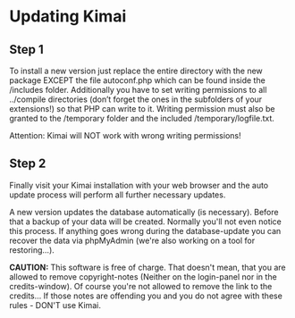 # Updating Kimai

## Step 1

To install a new version just replace the entire directory with the new package EXCEPT the file autoconf.php which can be found inside the /includes folder. Additionally you have to set writing permissions to all ../compile directories (don’t forget the ones in the subfolders of your extensions!) so that PHP can write to it. Writing permission must also be granted to the /temporary folder and the included /temporary/logfile.txt.

Attention: Kimai will NOT work with wrong writing permissions!

## Step 2

Finally visit your Kimai installation with your web browser and the auto update process will perform all further necessary updates.

A new version updates the database automatically (is necessary). Before that a backup of your data will be created. Normally you'll not even notice this process. If anything goes wrong during the database-update you can recover the data via phpMyAdmin (we're also working on a tool for restoring…).

**CAUTION:** This software is free of charge. That doesn't mean, that you are allowed to remove copyright-notes (Neither on the login-panel nor in the credits-window). Of course you're not allowed to remove the link to the credits… If those notes are offending you and you do not agree with these rules - DON'T use Kimai.
